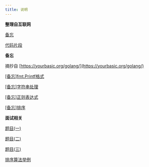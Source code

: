 ```yaml
---
title: 说明
---
```


**整理自互联网**

[备忘](/golang/golang_01.md)

[代码片段](/golang/golang_02.md)

**备忘**

摘抄自 [https://yourbasic.org/golang/](https://yourbasic.org/golang/)

[[备忘]fmt.Printf格式](/golang/golang_11.md)

[[备忘]字符串处理](/golang/golang_12.md)

[[备忘]正则表达式](/golang/golang_13.md)

[[备忘]排序](/golang/golang_14.md)

**面试相关**

[题目(一)](/golang/golang_91.md)

[题目(二)](/golang/golang_92.md)

[题目(三)](/golang/golang_93.md)

[排序算法举例](/golang/golang_94.md)
